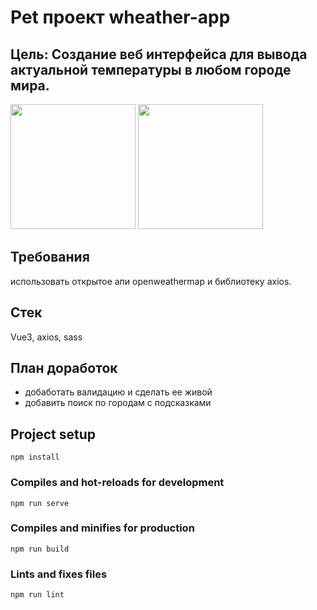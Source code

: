 # Pet проект wheather-app

## Цель: Создание веб интерфейса для вывода актуальной температуры в любом городе мира.
<img  src="https://github.com/user-attachments/assets/adccb6ba-1d8e-443d-ac73-08d1383a6fb2" height="200px" width="auto"/>
<img src="https://github.com/user-attachments/assets/d2b44feb-1dd3-48e8-8ce6-85bf35d97217" height="200px" width="auto"/>

## Требования 
использовать открытое апи openweathermap и библиотеку axios.

## Стек
Vue3, axios, sass

## План доработок

- добаботать валидацию и сделать ее живой
- добавить поиск по городам с подсказками

## Project setup

```
npm install
```

### Compiles and hot-reloads for development

```
npm run serve
```

### Compiles and minifies for production

```
npm run build
```

### Lints and fixes files

```
npm run lint
```

